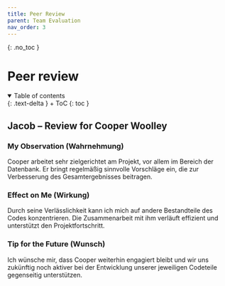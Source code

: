 ```yaml
---
title: Peer Review
parent: Team Evaluation
nav_order: 3
---
```



{: .no_toc }
# Peer review

<details open markdown="block">
{: .text-delta }
<summary>Table of contents</summary>
+ ToC
{: toc }
</details>

## Jacob – Review for Cooper Woolley

### My Observation (Wahrnehmung)  
Cooper arbeitet sehr zielgerichtet am Projekt, vor allem im Bereich der Datenbank. Er bringt regelmäßig sinnvolle Vorschläge ein, die zur Verbesserung des Gesamtergebnisses beitragen.

### Effect on Me (Wirkung)  
Durch seine Verlässlichkeit kann ich mich auf andere Bestandteile des Codes konzentrieren. Die Zusammenarbeit mit ihm verläuft effizient und unterstützt den Projektfortschritt.

### Tip for the Future (Wunsch)  
Ich wünsche mir, dass Cooper weiterhin engagiert bleibt und wir uns zukünftig noch aktiver bei der Entwicklung unserer jeweiligen Codeteile gegenseitig unterstützen.
